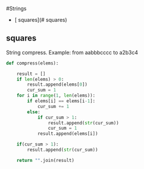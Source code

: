#Strings

+ [ squares](# squares)

## squares

 String compress. Example: from aabbbcccc to a2b3c4

```python
def compress(elems):

    result = []
    if len(elems) > 0:
        result.append(elems[0])
        cur_sum = 1
    for i in range(1, len(elems)):
        if elems[i] == elems[i-1]:
            cur_sum += 1
        else:
            if cur_sum > 1:
                result.append(str(cur_sum))
                cur_sum = 1
            result.append(elems[i])

    if(cur_sum > 1):
        result.append(str(cur_sum))

    return "".join(result)
```
